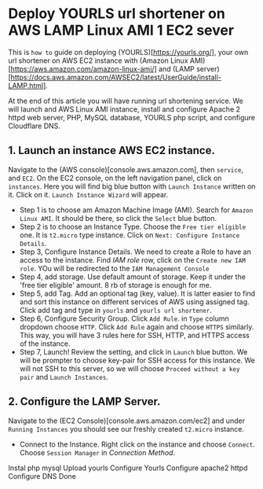 # Deploy YOURLS url shortener on AWS LAMP Linux AMI 1 EC2 sever
This is `how to` guide on deploying (YOURLS)[https://yourls.org/], your own url shortener on AWS EC2 instance with (Amazon Linux AMI)[https://aws.amazon.com/amazon-linux-ami/] and (LAMP server)[https://docs.aws.amazon.com/AWSEC2/latest/UserGuide/install-LAMP.html].

At the end of this article you will have running url shortening service. We will launch and AWS Linux AMI instance, install and configure Apache 2 httpd web server, PHP, MySQL database, YOURLS php script, and configure Cloudflare DNS.

## 1. Launch an instance AWS EC2 instance. 
Navigate to the (AWS console)[console.aws.amazon.com], then `service`, and `EC2`. On the EC2 console, on the left navigation panel, click on `instances`. Here you will find big blue button with `Launch Instance` written on it. Click on it. `Launch Instance Wizard` will appear. 

* Step 1 is to choose am Amazon Machine Image (AMI). 
Search for `Amazon Linux AMI`. It should be there, so click the `Select` blue button. 
* Step 2 is to choose an Instance Type. 
Choose the `Free tier eligible` one. It is `t2.micro` type instance. Click on `Next: Configure Instance Details`.
* Step 3, Configure Instance Details.
We need to create a Role to have an access to the instance. Find *IAM role* row, click on the `Create new IAM role`. YOu will be redirected to the `IAM Management Console` 
* Step 4, add storage. 
Use default amount of storage. Keep it under the 'free tier eligible' amount. 8 rb of storage is enough for me. 
* Step 5, add Tag.
Add an optional tag (key, value). It is latter easier to find and sort this instance on different services of AWS using assigned tag. Click add tag and type in `yourls` and `yourls url shortener`.
* Step 6, Configure Security Group.
Click `Add Rule`. in `Type` column dropdown choose `HTTP`.
Click `Add Rule` again and choose `HTTPS` similarly.
This way, you will have 3 rules here for SSH, HTTP, and HTTPS access of the instance. 
* Step 7, Launch!
Review the setting, and click in `Launch` blue button. We will be prompter to choose key-pair for SSH access for this instance. We will not SSH to this server, so we will choose `Proceed without a key pair` and `Launch Instances`.

## 2. Configure the LAMP Server.
Navigate to the (EC2 Console)[console.aws.amazon.com/ec2] and under `Running Instances` you should see our freshly created `t2.micro` instance.

* Connect to the Instance.
Right click on the instance and choose `Connect`. Choose `Session Manager` in *Connection Method*. 





Instal php mysql
Upload yourls
Configure Yourls
Configure apache2 httpd
Configure DNS
Done
